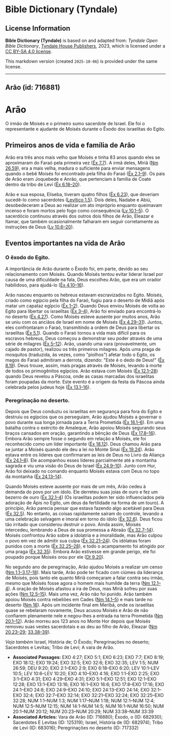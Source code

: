 # Bible Dictionary (Tyndale)

## License Information

**Bible Dictionary (Tyndale)** is based on and adapted from: _Tyndale Open Bible Dictionary_, [Tyndale House Publishers](https://tyndaleopenresources.com/), 2023, which is licensed under a [CC BY-SA 4.0 license](https://creativecommons.org/licenses/by-sa/4.0/legalcode.en).

This markdown version (created `2025-10-06`) is provided under the same license.



--------------------------------

## Arão (id: 716881)

Arão
====

O irmão de Moisés e o primeiro sumo sacerdote de Israel. Ele foi o representante e ajudante de Moisés durante o Êxodo dos israelitas do Egito.

Primeiros anos de vida e família de Arão
----------------------------------------

Arão era três anos mais velho que Moisés e tinha 83 anos quando eles se aproximaram do Faraó pela primeira vez ([Êx 7\.7](https://ref.ly/Exod7:7)). A irmã deles, Miriã ([Nm 26\.59](https://ref.ly/Num26:59)), era a mais velha, madura o suficiente para enviar mensagens quando o bebê Moisés foi encontrado pela filha do Faraó ([Êx 2\.1–9](https://ref.ly/Exod2:1-Exod2:9)). Os pais de Arão eram Joquebede e Anrão, que pertenciam à família de Coate dentro da tribo de Levi ([Êx 6\.18–20](https://ref.ly/Exod6:18-Exod6:20)).

Arão e sua esposa, Eliseba, tiveram quatro filhos ([Êx 6\.23](https://ref.ly/Exod6:23)), que deveriam sucedê\-lo como sacerdotes ([Levítico 1\.5](https://ref.ly/Lev1:5)). Dois deles, Nadabe e Abiú, desobedeceram a Deus ao realizar um ato impróprio enquanto queimavam incenso e foram mortos pelo fogo como consequência ([Lv 10\.1–5](https://ref.ly/Lev10:1-Lev10:5)). O sacerdócio continuou através dos outros dois filhos de Arão, Eleazar e Itamar, que também ocasionalmente falharam em seguir corretamente as instruções de Deus ([Lv 10\.6–20](https://ref.ly/Lev10:6-Lev10:20)).

Eventos importantes na vida de Arão
-----------------------------------

### O êxodo do Egito.

A importância de Arão durante o Êxodo foi, em parte, devido ao seu relacionamento com Moisés. Quando Moisés tentou evitar liderar Israel por causa de uma dificuldade na fala, Deus escolheu Arão, que era um orador habilidoso, para ajudá\-lo ([Êx 4\.10–16](https://ref.ly/Exod4:10-Exod4:16)).

Arão nasceu enquanto os hebreus estavam escravizados no Egito. Moisés, criado como egípcio pela filha do Faraó, fugiu para o deserto de Midiã após matar um capataz egípcio ([Êx 1–2](https://ref.ly/Exod1:1-Exod2:25)). Quando Deus enviou Moisés de volta ao Egito para libertar os israelitas ([Êx 3–4](https://ref.ly/Exod3:1-Exod4:31)), Arão foi enviado para encontrá\-lo no deserto ([Êx 4\.27](https://ref.ly/Exod4:27)). Como Moisés esteve ausente por muitos anos, Arão se uniu com os anciãos de Israel em nome de Moisés ([Êx 4\.29–31](https://ref.ly/Exod4:29-Exod4:31)). Juntos, eles confrontaram o Faraó, transmitindo a ordem de Deus para libertar os israelitas ([Êx 5\.1](https://ref.ly/Exod5:1)). Quando o Faraó tornou a vida mais difícil para os escravos hebreus, Deus começou a demonstrar seu poder através de uma série de milagres ([Êx 5–12](https://ref.ly/Exod5:1-Exod12:51)). Arão, usando uma vara (provavelmente, um cajado de pastor), realizou os três primeiros milagres. Após uma praga de mosquitos (traduzida, às vezes, como "piolhos") afetar todo o Egito, os magos do Faraó admitiram a derrota, dizendo: "Este é o dedo de Deus!" ([Êx 8\.19](https://ref.ly/Exod8:19)). Deus trouxe, assim, mais pragas através de Moisés, levando à morte de todos os primogênitos egípcios. Arão estava com Moisés ([Êx 12\.1–28](https://ref.ly/Exod12:1-Exod12:28)) quando Deus revelou a Páscoa, onde as casas marcadas dos israelitas foram poupadas da morte. Este evento é a origem da festa da Páscoa ainda celebrada pelos judeus hoje ([Êx 13\.1–16](https://ref.ly/Exod13:1-Exod13:16)).

### Peregrinação no deserto.

Depois que Deus conduziu os israelitas em segurança para fora do Egito e destruiu os egípcios que os perseguiam, Arão ajudou Moisés a governar o povo durante sua longa jornada para a Terra Prometida ([Êx 16\.1–6](https://ref.ly/Exod16:1-Exod16:6)). Em uma batalha contra o exército de Amaleque, Arão apoiou Moisés segurando seus braços cansados em oração, garantindo a bênção de Deus ([Êx 17\.8–16](https://ref.ly/Exod17:8-Exod17:16)). Embora Arão sempre fosse o segundo em relação a Moisés, ele foi reconhecido como um líder importante ([Êx 18\.12](https://ref.ly/Exod18:12)). Deus chamou Arão para se juntar a Moisés quando ele deu a lei no Monte Sinai ([Êx 19\.24](https://ref.ly/Exod19:24)). Arão estava entre os líderes que confirmaram as leis de Deus no Livro da Aliança ([Êx 24\.1–8](https://ref.ly/Exod24:1-Exod24:8)). Ele acompanhou esses líderes parcialmente até a montanha sagrada e viu uma visão do Deus de Israel ([Êx 24\.9–10](https://ref.ly/Exod24:9-Exod24:10)). Junto com Hur, Arão foi deixado no comando enquanto Moisés estava com Deus no topo da montanha ([Êx 24\.13–14](https://ref.ly/Exod24:13-Exod24:14)).

Quando Moisés esteve ausente por mais de um mês, Arão cedeu à demanda do povo por um ídolo. Ele derreteu suas joias de ouro e fez um bezerro de ouro ([Êx 32\.1–4](https://ref.ly/Exod32:1-Exod32:4)) (Os israelitas podem ter sido influenciados pela adoração de Ápis no Egito, um deus da fertilidade na forma de um touro). A princípio, Arão parecia pensar que estava fazendo algo aceitável para Deus ([Êx 32\.5](https://ref.ly/Exod32:5)). No entanto, as coisas rapidamente saíram do controle, levando a uma celebração selvagem e imoral em torno do ídolo ([Êx 32\.6](https://ref.ly/Exod32:6)). Deus ficou tão irritado que considerou destruir o povo. Ainda assim, Moisés intercedeu, lembrando a Deus de sua promessa a Abraão ([Êx 32\.7–14](https://ref.ly/Exod32:7-Exod32:14)). Moisés confrontou Arão sobre a idolatria e a imoralidade, mas Arão culpou o povo em vez de admitir sua culpa ([Êx 32\.21–24](https://ref.ly/Exod32:21-Exod32:24)). Os idólatras foram punidos com a morte ([Êx 32\.25–28](https://ref.ly/Exod32:25-Exod32:28)), e todo o acampamento foi atingido por uma praga ([Êx 32\.35](https://ref.ly/Exod32:35)). Embora Arão estivesse em grande perigo, ele foi poupado porque Moisés orou por ele ([Dt 9\.20](https://ref.ly/Deut9:20)).

No segundo ano de peregrinação, Arão ajudou Moisés a realizar um censo ([Nm 1\.1–3,17–18](https://ref.ly/Num1:1-Num1:3)). Mais tarde, Arão pode ter ficado com ciúmes da liderança de Moisés, pois tanto ele quanto Miriã começaram a falar contra seu irmão, mesmo que Moisés fosse agora o homem mais humilde da terra ([Nm 12\.1–4](https://ref.ly/Num12:1-Num12:4)). A oração de Moisés afastou a ira de Deus, mas Miriã sofreu por suas ações ([Nm 12\.5–15](https://ref.ly/Num12:5-Num12:15)). Mais uma vez, Arão não foi punido. Arão também apoiou Moisés contra rebeliões em Cades ([Nm 14\.1–5](https://ref.ly/Num14:1-Num14:5)) e mais tarde no deserto ([Nm 16](https://ref.ly/Num16:1-Num16:50)). Após um incidente final em Meribá, onde os israelitas quase se rebelaram novamente, Deus acusou Moisés e Arão de não confiarem plenamente nele e negou\-lhes a entrada na terra Prometida ([Nm 20\.1–12](https://ref.ly/Num20:1-Num20:12)). Arão morreu aos 123 anos no Monte Hor depois que Moisés removeu suas vestes sacerdotais e as deu ao filho de Arão, Eleazar ([Nm 20\.23–29](https://ref.ly/Num20:23-Num20:29); [33\.38–39](https://ref.ly/Num33:38-Num33:39)).

*Veja também* Israel, História de; O Êxodo; Peregrinações no deserto; Sacerdotes e Levitas; Tribo de Levi; A vara de Arão.

* **Associated Passages:** EXO 4:27; EXO 5:1; EXO 6:23; EXO 7:7; EXO 8:19; EXO 18:12; EXO 19:24; EXO 32:5; EXO 32:6; EXO 32:35; LEV 1:5; NUM 26:59; DEU 9:20; EXO 2:1–EXO 2:9; EXO 6:18–EXO 6:20; LEV 10:1–LEV 10:5; LEV 10:6–LEV 10:20; EXO 4:10–EXO 4:16; EXO 1:1–EXO 2:25; EXO 3:1–EXO 4:31; EXO 4:29–EXO 4:31; EXO 5:1–EXO 12:51; EXO 12:1–EXO 12:28; EXO 13:1–EXO 13:16; EXO 16:1–EXO 16:6; EXO 17:8–EXO 17:16; EXO 24:1–EXO 24:8; EXO 24:9–EXO 24:10; EXO 24:13–EXO 24:14; EXO 32:1–EXO 32:4; EXO 32:7–EXO 32:14; EXO 32:21–EXO 32:24; EXO 32:25–EXO 32:28; NUM 1:1–NUM 1:3; NUM 1:17–NUM 1:18; NUM 12:1–NUM 12:4; NUM 12:5–NUM 12:15; NUM 14:1–NUM 14:5; NUM 16:1–NUM 16:50; NUM 20:1–NUM 20:12; NUM 20:23–NUM 20:29; NUM 33:38–NUM 33:39
* **Associated Articles:** Vara de Arão (ID: 716880); Êxodo, o (ID: 682930); Sacerdotes E Levitas (ID: 125319); Israel, História de (ID: 682974); Tribo de Levi (ID: 683016); Peregrinações no deserto (ID: 717332)


